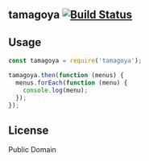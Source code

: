 tamagoya [![Build Status](https://travis-ci.org/pine613/node-tamagoya.svg?branch=master)](https://travis-ci.org/pine613/node-tamagoya)
--------

## Usage

```js
const tamagoya = require('tamagoya');

tamagoya.then(function (menus) {
  menus.forEach(function (menu) {
    console.log(menu);
  });
});
```

## License
Public Domain
